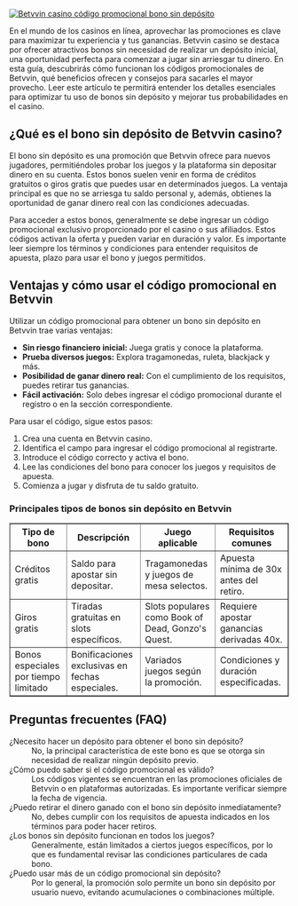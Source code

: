 [![Betvvin casino código promocional bono sin depósito](https://123-caf.pages.dev/gitsignup.png)](https://vrmoo.ru/Bt82HjjY)

<p>En el mundo de los casinos en línea, aprovechar las promociones es clave para maximizar tu experiencia y tus ganancias. Betvvin casino se destaca por ofrecer atractivos bonos sin necesidad de realizar un depósito inicial, una oportunidad perfecta para comenzar a jugar sin arriesgar tu dinero. En esta guía, descubrirás cómo funcionan los códigos promocionales de Betvvin, qué beneficios ofrecen y consejos para sacarles el mayor provecho. Leer este artículo te permitirá entender los detalles esenciales para optimizar tu uso de bonos sin depósito y mejorar tus probabilidades en el casino.</p>  <h2>¿Qué es el bono sin depósito de Betvvin casino?</h2> <p>El bono sin depósito es una promoción que Betvvin ofrece para nuevos jugadores, permitiéndoles probar los juegos y la plataforma sin depositar dinero en su cuenta. Estos bonos suelen venir en forma de créditos gratuitos o giros gratis que puedes usar en determinados juegos. La ventaja principal es que no se arriesga tu saldo personal y, además, obtienes la oportunidad de ganar dinero real con las condiciones adecuadas.</p> <p>Para acceder a estos bonos, generalmente se debe ingresar un código promocional exclusivo proporcionado por el casino o sus afiliados. Estos códigos activan la oferta y pueden variar en duración y valor. Es importante leer siempre los términos y condiciones para entender requisitos de apuesta, plazo para usar el bono y juegos permitidos.</p>  <h2>Ventajas y cómo usar el código promocional en Betvvin</h2> <p>Utilizar un código promocional para obtener un bono sin depósito en Betvvin trae varias ventajas:</p> <ul>   <li><strong>Sin riesgo financiero inicial:</strong> Juega gratis y conoce la plataforma.</li>   <li><strong>Prueba diversos juegos:</strong> Explora tragamonedas, ruleta, blackjack y más.</li>   <li><strong>Posibilidad de ganar dinero real:</strong> Con el cumplimiento de los requisitos, puedes retirar tus ganancias.</li>   <li><strong>Fácil activación:</strong> Solo debes ingresar el código promocional durante el registro o en la sección correspondiente.</li> </ul> <p>Para usar el código, sigue estos pasos:</p> <ol>   <li>Crea una cuenta en Betvvin casino.</li>   <li>Identifica el campo para ingresar el código promocional al registrarte.</li>   <li>Introduce el código correcto y activa el bono.</li>   <li>Lee las condiciones del bono para conocer los juegos y requisitos de apuesta.</li>   <li>Comienza a jugar y disfruta de tu saldo gratuito.</li> </ol>  <h3>Principales tipos de bonos sin depósito en Betvvin</h3> <table border="1" cellpadding="8" cellspacing="0" style="border-collapse: collapse; width: 100%; max-width: 600px;">   <thead>     <tr>       <th>Tipo de bono</th>       <th>Descripción</th>       <th>Juego aplicable</th>       <th>Requisitos comunes</th>     </tr>   </thead>   <tbody>     <tr>       <td>Créditos gratis</td>       <td>Saldo para apostar sin depositar.</td>       <td>Tragamonedas y juegos de mesa selectos.</td>       <td>Apuesta mínima de 30x antes del retiro.</td>     </tr>     <tr>       <td>Giros gratis</td>       <td>Tiradas gratuitas en slots específicos.</td>       <td>Slots populares como Book of Dead, Gonzo's Quest.</td>       <td>Requiere apostar ganancias derivadas 40x.</td>     </tr>     <tr>       <td>Bonos especiales por tiempo limitado</td>       <td>Bonificaciones exclusivas en fechas especiales.</td>       <td>Variados juegos según la promoción.</td>       <td>Condiciones y duración especificadas.</td>     </tr>   </tbody> </table>  <h2>Preguntas frecuentes (FAQ)</h2> <dl>   <dt>¿Necesito hacer un depósito para obtener el bono sin depósito?</dt>   <dd>No, la principal característica de este bono es que se otorga sin necesidad de realizar ningún depósito previo.</dd>    <dt>¿Cómo puedo saber si el código promocional es válido?</dt>   <dd>Los códigos vigentes se encuentran en las promociones oficiales de Betvvin o en plataformas autorizadas. Es importante verificar siempre la fecha de vigencia.</dd>    <dt>¿Puedo retirar el dinero ganado con el bono sin depósito inmediatamente?</dt>   <dd>No, debes cumplir con los requisitos de apuesta indicados en los términos para poder hacer retiros.</dd>    <dt>¿Los bonos sin depósito funcionan en todos los juegos?</dt>   <dd>Generalmente, están limitados a ciertos juegos específicos, por lo que es fundamental revisar las condiciones particulares de cada bono.</dd>    <dt>¿Puedo usar más de un código promocional sin depósito?</dt>   <dd>Por lo general, la promoción solo permite un bono sin depósito por usuario nuevo, evitando acumulaciones o combinaciones múltiple.</dd> </dl>